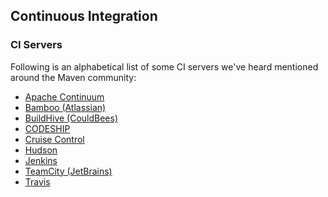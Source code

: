 ## Continuous Integration

### CI Servers

Following is an alphabetical list of some CI servers we've heard
mentioned around the Maven community:

-   [Apache Continuum](http://continuum.apache.org/)
-   [Bamboo (Atlassian)](http://www.atlassian.com/software/bamboo/)
-   [BuildHive (CouldBees)](https://buildhive.cloudbees.com/)
-   [CODESHIP](https://codeship.com/)
-   [Cruise Control](http://cruisecontrol.sourceforge.net/)
-   [Hudson](http://hudson-ci.org/)
-   [Jenkins](http://jenkins-ci.org/)
-   [TeamCity (JetBrains)](http://www.jetbrains.com/teamcity/)
-   [Travis](https://travis-ci.org/)
